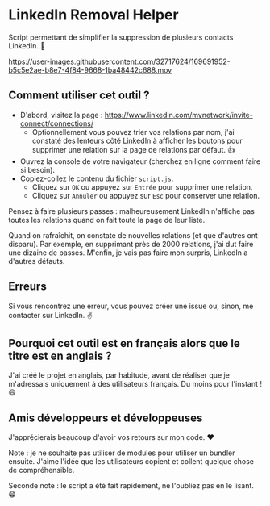 # LinkedIn Removal Helper

Script permettant de simplifier la suppression de plusieurs contacts LinkedIn. 🚮

https://user-images.githubusercontent.com/32717624/169691952-b5c5e2ae-b8e7-4f84-9668-1ba48442c688.mov

## Comment utiliser cet outil ?

- D'abord, visitez la page : https://www.linkedin.com/mynetwork/invite-connect/connections/
  - Optionnellement vous pouvez trier vos relations par nom, j'ai constaté des lenteurs côté LinkedIn à afficher les boutons pour supprimer une relation sur la page de relations par défaut. 👍
- Ouvrez la console de votre navigateur (cherchez en ligne comment faire si besoin).
- Copiez-collez le contenu du fichier `script.js`.
  - Cliquez sur `OK` ou appuyez sur `Entrée` pour supprimer une relation.
  - Cliquez sur `Annuler` ou appuyez sur `Esc` pour conserver une relation.

Pensez à faire plusieurs passes : malheureusement LinkedIn n'affiche pas toutes les relations quand on fait toute la page de leur liste. 

Quand on rafraîchit, on constate de nouvelles relations (et que d'autres ont disparu). Par exemple, en supprimant près de 2000 relations, j'ai dut faire une dizaine de passes. M'enfin, je vais pas faire mon surpris, LinkedIn a d'autres défauts.

## Erreurs

Si vous rencontrez une erreur, vous pouvez créer une issue ou, sinon, me contacter sur LinkedIn. ✌️

## Pourquoi cet outil est en français alors que le titre est en anglais ?

J'ai créé le projet en anglais, par habitude, avant de réaliser que je m'adressais uniquement à des utilisateurs français. Du moins pour l'instant ! 😄

## Amis développeurs et développeuses

J'apprécierais beaucoup d'avoir vos retours sur mon code. ❤️

Note : je ne souhaite pas utiliser de modules pour utiliser un bundler ensuite. J'aime l'idée que les utilisateurs copient et collent quelque chose de compréhensible.

Seconde note : le script a été fait rapidement, ne l'oubliez pas en le lisant. 😁

